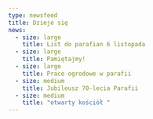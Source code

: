 ```yaml
---
type: newsfeed
title: Dzieje się
news:
  - size: large
    title: List do parafian 6 listopada
  - size: large
    title: Pamiętajmy!
  - size: large
    title: Prace ogrodowe w parafii
  - size: medium
    title: Jubileusz 70-lecia Parafii
  - size: medium
    title: "otwarty kościół "
---
```

